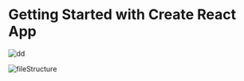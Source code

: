 # Getting Started with Create React App

![dd](https://user-images.githubusercontent.com/74051388/121268922-8b892480-c8c7-11eb-844a-438c297bb6a0.png)

![fileStructure](https://user-images.githubusercontent.com/74051388/120948470-eea17c80-c74a-11eb-8859-4e9c1ff016b2.png)
